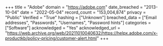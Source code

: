 +++
title = "Adobe"
domain = "https://adobe.com"
date_breached = "2013-10-04"
date = "2022-05-04"
record_count = "153,004,874"
privacy = "Public"
Verified = "True"
hashing = ["Unknown"]
breached_data = ["Email addresses", "Passwords", "Usernames", "Password hints"]
categories = ["Software"]
acknowledged = "Yes"
acknowledged_url = "https://web.archive.org/web/20211010040632/https://helpx.adobe.com/x-productkb/policy-pricing/customer-alert.html"
+++
